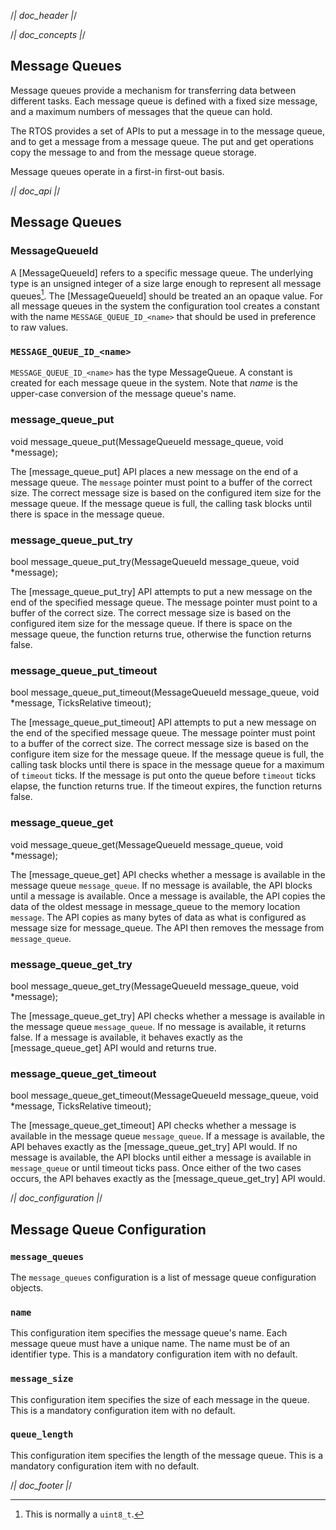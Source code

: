 /*| doc_header |*/

/*| doc_concepts |*/
## Message Queues

Message queues provide a mechanism for transferring data between different tasks.
Each message queue is defined with a fixed size message, and a maximum numbers of messages that the queue can hold.

The RTOS provides a set of APIs to put a message in to the message queue, and to get a message from a message queue.
The put and get operations copy the message to and from the message queue storage.

Message queues operate in a first-in first-out basis.

/*| doc_api |*/
## Message Queues

### <span class="api">MessageQueueId</span>

A [<span class="api">MessageQueueId</span>] refers to a specific message queue.
The underlying type is an unsigned integer of a size large enough to represent all message queues[^MessageQueueId_width].
The [<span class="api">MessageQueueId</span>] should be treated an an opaque value.
For all message queues in the system the configuration tool creates a constant with the name `MESSAGE_QUEUE_ID_<name>` that should be used in preference to raw values.

[^MessageQueueId_width]: This is normally a `uint8_t`.

### `MESSAGE_QUEUE_ID_<name>`

`MESSAGE_QUEUE_ID_<name>` has the type MessageQueue.
A constant is created for each message queue in the system.
Note that *name* is the upper-case conversion of the message queue's name.

### <span class="api">message_queue_put</span>

<div class="codebox">void message_queue_put(MessageQueueId message_queue, void *message);</div>

The [<span class="api">message_queue_put</span>] API places a new message on the end of a message queue.
The `message` pointer must point to a buffer of the correct size.
The correct message size is based on the configured item size for the message queue.
If the message queue is full, the calling task blocks until there is space in the message queue.

### <span class="api">message_queue_put_try</span>

<div class="codebox">bool message_queue_put_try(MessageQueueId message_queue, void *message);</div>

The [<span class="api">message_queue_put_try</span>] API attempts to put a new message on the end of the specified message queue.
The message pointer must point to a buffer of the correct size.
The correct message size is based on the configured item size for the message queue.
If there is space on the message queue, the function returns true, otherwise the function returns false.

### <span class="api">message_queue_put_timeout</span>

<div class="codebox">bool message_queue_put_timeout(MessageQueueId message_queue, void *message, TicksRelative timeout);</div>

The [<span class="api">message_queue_put_timeout</span>] API attempts to put a new message on the end of the specified message queue.
The message pointer must point to a buffer of the correct size.
The correct message size is based on the configure item size for the message queue.
If the message queue is full, the calling task blocks until there is space in the message queue for a maximum of `timeout` ticks.
If the message is put onto the queue before `timeout` ticks elapse, the function returns true.
If the timeout expires, the function returns false.

### <span class="api">message_queue_get</span>

<div class="codebox">void message_queue_get(MessageQueueId message_queue, void *message);</div>

The [<span class="api">message_queue_get</span>] API checks whether a message is available in the message queue `message_queue`.
If no message is available, the API blocks until a message is available.
Once a message is available, the API copies the data of the oldest message in message_queue to the memory location `message`.
The API copies as many bytes of data as what is configured as message size for message_queue.
The API then removes the message from `message_queue`.

### <span class="api">message_queue_get_try</span>

<div class="codebox">bool message_queue_get_try(MessageQueueId message_queue, void *message);</div>

The [<span class="api">message_queue_get_try</span>] API checks whether a message is available in the message queue `message_queue`.
If no message is available, it returns false.
If a message is available, it behaves exactly as the [<span class="api">message_queue_get</span>] API would and returns true.

### <span class="api">message_queue_get_timeout</span>

<div class="codebox">bool message_queue_get_timeout(MessageQueueId message_queue, void *message, TicksRelative timeout);</div>

The [<span class="api">message_queue_get_timeout</span>] API checks whether a message is available in the message queue `message_queue`.
If a message is available, the API behaves exactly as the [<span class="api">message_queue_get_try</span>] API would.
If no message is available, the API blocks until either a message is available in `message_queue` or until timeout ticks pass.
Once either of the two cases occurs, the API behaves exactly as the [<span class="api">message_queue_get_try</span>] API would.

/*| doc_configuration |*/
## Message Queue Configuration

### `message_queues`

The `message_queues` configuration is a list of message queue configuration objects.

### `name`

This configuration item specifies the message queue's name.
Each message queue must have a unique name.
The name must be of an identifier type.
This is a mandatory configuration item with no default.

### `message_size`

This configuration item specifies the size of each message in the queue.
This is a mandatory configuration item with no default.

### `queue_length`

This configuration item specifies the length of the message queue.
This is a mandatory configuration item with no default.

/*| doc_footer |*/
